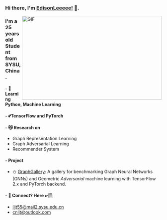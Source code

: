 ### Hi there, I'm [EdisonLeeeee!](https://github.com/EdisonLeeeee) 👋. 

<img align="right" height="270px" width="450px" alt="GIF" src="https://media.giphy.com/media/paVD7uL8uz6us/giphy.gif" />

### I'm a 25 years old Student from SYSU, China.

#### - 🥀 Learning Python, Machine Learning
#### - 💕TensorFlow and PyTorch
#### - 😼 Research on

+ Graph Representation Learning
+ Graph Adversarial Learning
+ Recommender System

#### - Project
+ ⛄ [GraphGallery](https://github.com/EdisonLeeeee/GraphGallery): A gallery for benchmarking Graph Neural Networks (GNNs) and Geometric *Adversarial* machine learning with TensorFlow 2.x and PyTorch backend.

#### - 💬 Connect? Here 👉🏼
+ lijt55@mail2.sysu.edu.cn
+ cnljt@outlook.com

